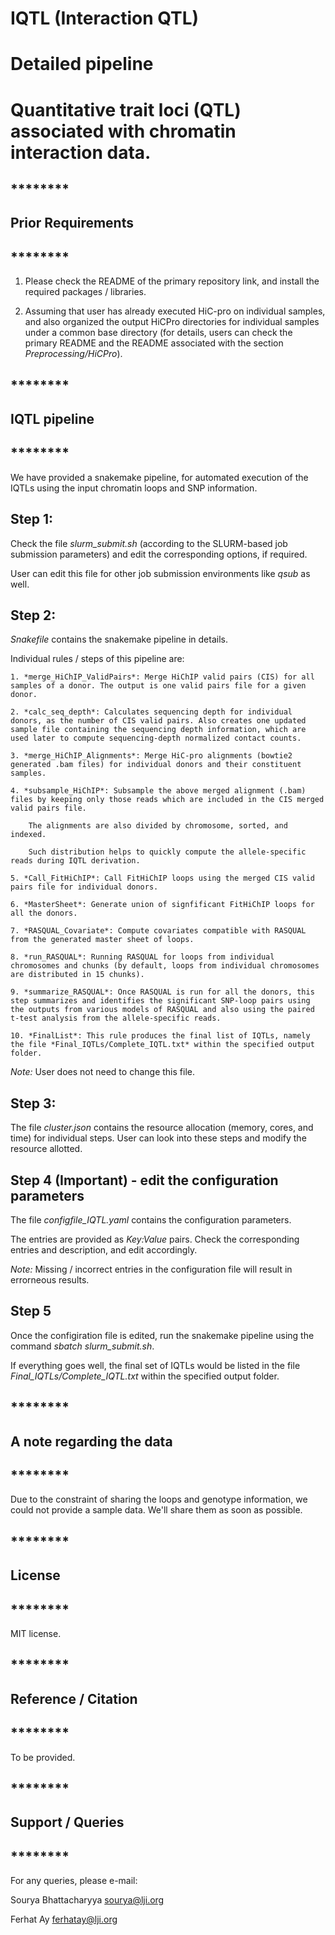 # IQTL (Interaction QTL)

# Detailed pipeline 
# Quantitative trait loci (QTL) associated with chromatin interaction data.


## ********
## Prior Requirements
## ********

1. Please check the README of the primary repository link, and install the required packages / libraries.

2. Assuming that user has already executed HiC-pro on individual samples, and also organized the output HiCPro directories for individual samples under a common base directory (for details, users can check the primary README and the README associated with the section *Preprocessing/HiCPro*).


## ********
## IQTL pipeline
## ********

We have provided a snakemake pipeline, for automated execution of the IQTLs using the input chromatin loops and SNP information.


## Step 1:

Check the file *slurm_submit.sh* (according to the SLURM-based job submission parameters) and edit the corresponding options, if required. 

User can edit this file for other job submission environments like *qsub* as well.


## Step 2:

*Snakefile* contains the snakemake pipeline in details.

Individual rules / steps of this pipeline are:

	1. *merge_HiChIP_ValidPairs*: Merge HiChIP valid pairs (CIS) for all samples of a donor. The output is one valid pairs file for a given donor.

	2. *calc_seq_depth*: Calculates sequencing depth for individual donors, as the number of CIS valid pairs. Also creates one updated sample file containing the sequencing depth information, which are used later to compute sequencing-depth normalized contact counts.

	3. *merge_HiChIP_Alignments*: Merge HiC-pro alignments (bowtie2 generated .bam files) for individual donors and their constituent samples.

	4. *subsample_HiChIP*: Subsample the above merged alignment (.bam) files by keeping only those reads which are included in the CIS merged valid pairs file. 

		The alignments are also divided by chromosome, sorted, and indexed. 

		Such distribution helps to quickly compute the allele-specific reads during IQTL derivation.

	5. *Call_FitHiChIP*: Call FitHiChIP loops using the merged CIS valid pairs file for individual donors.

	6. *MasterSheet*: Generate union of signfificant FitHiChIP loops for all the donors.

	7. *RASQUAL_Covariate*: Compute covariates compatible with RASQUAL from the generated master sheet of loops.

	8. *run_RASQUAL*: Running RASQUAL for loops from individual chromosomes and chunks (by default, loops from individual chromosomes are distributed in 15 chunks).

	9. *summarize_RASQUAL*: Once RASQUAL is run for all the donors, this step summarizes and identifies the significant SNP-loop pairs using the outputs from various models of RASQUAL and also using the paired t-test analysis from the allele-specific reads.

	10. *FinalList*: This rule produces the final list of IQTLs, namely the file *Final_IQTLs/Complete_IQTL.txt* within the specified output folder.


*Note:* User does not need to change this file.


## Step 3:

The file *cluster.json* contains the resource allocation (memory, cores, and time) for individual steps. User can look into these steps and modify the resource allotted.


## Step 4 (Important) - edit the configuration parameters

The file *configfile_IQTL.yaml* contains the configuration parameters. 

The entries are provided as *Key:Value* pairs. Check the corresponding entries and description, and edit accordingly.

*Note:* Missing / incorrect entries in the configuration file will result in errorneous results.


## Step 5

Once the configiration file is edited, run the snakemake pipeline using the command *sbatch slurm_submit.sh*.

If everything goes well, the final set of IQTLs would be listed in the file *Final_IQTLs/Complete_IQTL.txt* within the specified output folder.



## ********
## A note regarding the data
## ********

Due to the constraint of sharing the loops and genotype information, we could not provide a sample data. We'll share them as soon as possible. 



## ********
## License
## ********

MIT license.


## ********
## Reference / Citation
## ********

To be provided.


## ********
## Support / Queries
## ********

For any queries, please e-mail: 

Sourya Bhattacharyya <sourya@lji.org>

Ferhat Ay <ferhatay@lji.org>


